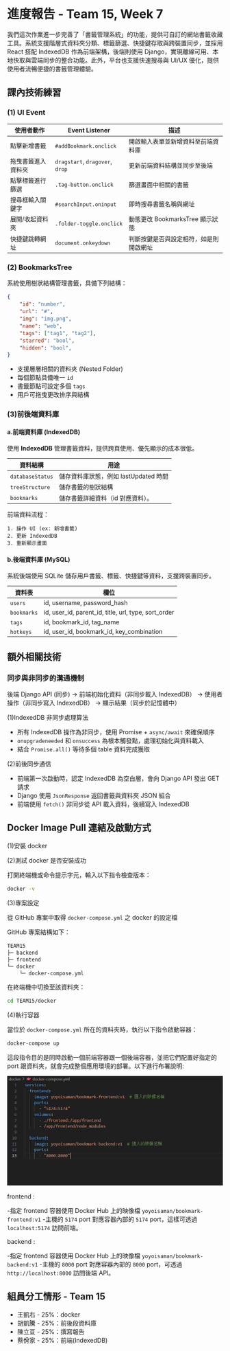 # 進度報告 - Team 15, Week 7

我們這次作業進一步完善了「書籤管理系統」的功能，提供可自訂的網站書籤收藏工具。系統支援階層式資料夾分類、標籤篩選、快捷鍵存取與跨裝置同步，並採用 React 搭配 IndexedDB 作為前端架構，後端則使用 Django，實現離線可用、本地快取與雲端同步的整合功能。此外，平台也支援快速搜尋與 UI/UX 優化，提供使用者流暢便捷的書籤管理體驗。


## 課內技術練習

### (1) UI Event

| 使用者動作             | Event Listener                 | 描述 |
|------------------------|------------------------------|------|
| 點擊新增書籤           | `#addBookmark.onclick`       | 開啟輸入表單並新增資料至前端資料庫 |
| 拖曳書籤進入資料夾     | `dragstart`, `dragover`, `drop` | 更新前端資料結構並同步至後端 |
| 點擊標籤進行篩選       | `.tag-button.onclick`        | 篩選畫面中相關的書籤 |
| 搜尋框輸入關鍵字       | `#searchInput.oninput`       | 即時搜尋書籤名稱與網址 |
| 展開/收起資料夾        | `.folder-toggle.onclick`     | 動態更改 BookmarksTree 顯示狀態 |
| 快捷鍵跳轉網址         | `document.onkeydown`         | 判斷按鍵是否與設定相符，如是則開啟網址 |


### (2) BookmarksTree

系統使用樹狀結構管理書籤，具備下列結構：

```json
{
    "id": "number",
    "url": "#",
    "img": "img.png",
    "name": "web",
    "tags": ["tag1", "tag2"],
    "starred": "bool",
    "hidden": "bool",
}
```

- 支援層層相關的資料夾 (Nested Folder)
- 每個節點具備唯一 `id`
- 書籤節點可設定多個 `tags`
- 用戶可拖曳更改排序與結構


### (3)前後端資料庫

#### a.前端資料庫 (IndexedDB)

使用 **IndexedDB** 管理書籤資料，提供跨頁使用、優先顯示的成本很低。

| 資料結構  | 用途                           |
|-----------|--------------------------------|
| `databaseStatus` | 儲存資料庫狀態，例如 lastUpdated 時間             |
| `treeStructure`     | 儲存書籤的樹狀結構               |
| `bookmarks`  | 儲存書籤詳細資料（id 對應資料）。           |

前端資料流程：

```
1. 操作 UI (ex: 新增書籤)
2. 更新 IndexedDB
3. 重新顯示畫面
```


#### b.後端資料庫 (MySQL)

系統後端使用 SQLite 儲存用戶書籤、標籤、快捷鍵等資料，支援跨裝置同步。

| 資料表        | 欄位                                          |
|----------------|-----------------------------------------------|
| `users`        | id, username, password_hash                   |
| `bookmarks`    | id, user_id, parent_id, title, url, type, sort_order |
| `tags`         | id, bookmark_id, tag_name                     |
| `hotkeys`      | id, user_id, bookmark_id, key_combination     |



## 額外相關技術

### 同步與非同步的溝通機制
後端 Django API (同步) → 前端初始化資料（非同步載入 IndexedDB） → 使用者操作（非同步寫入 IndexedDB） → 顯示結果（同步於記憶體中）

(1)IndexedDB 非同步處理算法

- 所有 IndexedDB 操作為非同步，使用 Promise + `async/await` 來確保順序
- `onupgradeneeded` 和 `onsuccess` 為根本觸發點，處理初始化與資料載入
- 結合 `Promise.all()` 等待多個 table 資料完成獲取

(2)前後同步通信

- 前端第一次啟動時，認定 IndexedDB 為空白層，會向 Django API 發出 GET 請求
- Django 使用 `JsonResponse` 返回書籤與資料夾 JSON 組合
- 前端使用 `fetch()` 非同步從 API 載入資料，後續寫入 IndexedDB


## Docker Image Pull 連結及啟動方式

(1)安裝 docker

(2)測試 docker 是否安裝成功

打開終端機或命令提示字元，輸入以下指令檢查版本：

```bash
docker -v
```

(3)專案設定

從 GitHub 專案中取得 `docker-compose.yml` 之 docker 的設定檔

GitHub 專案結構如下：

```
TEAM15
├─ backend
├─ frontend
└─ docker
    └─ docker-compose.yml
```

在終端機中切換至該資料夾：

```bash
cd TEAM15/docker
```

(4)執行容器

當位於 `docker-compose.yml` 所在的資料夾時，執行以下指令啟動容器：

```bash
docker-compose up
```

這段指令目的是同時啟動一個前端容器跟一個後端容器，並把它們配置好指定的 port 跟資料夾，就會完成整個應用環境的部署。以下進行布署說明:

![img1](./report_imgs/Week07/img1.png)

frontend :

-指定 frontend 容器使用 Docker Hub 上的映像檔 `yoyoisaman/bookmark-frontend:v1`
-主機的 `5174` port 對應容器內部的 `5174` port，這樣可透過 `localhost:5174` 訪問前端。

backend :

-指定 frontend 容器使用 Docker Hub 上的映像檔 `yoyoisaman/bookmark-backend:v1`
-主機的 `8000` port 對應容器內部的 `8000` port，可透過 `http://localhost:8000` 訪問後端 API。


## 組員分工情形 - Team 15

- 王凱右 - 25%：docker
- 胡凱騰 - 25%：前後段資料庫
- 陳立亘 - 25%：撰寫報告
- 蔡佾家 - 25%：前端(IndexedDB)



